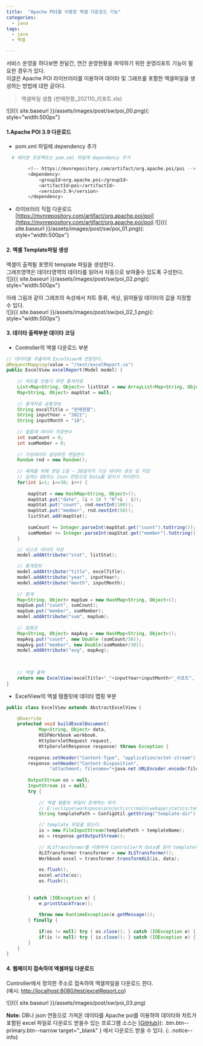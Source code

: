 ```yaml
---
title:  "Apache POI를 이용한 엑셀 다운로드 기능"
categories: 
  - java
tags:
  - java
  - 엑셀

---
```


서비스 운영을 하다보면 한달간, 연간 운영현황을 파악하기 위한 운영리포트 기능이 필요한 경우가 있다.    
이글은 Apache POI 라이브러리를 이용하여 데이타 및 그래프를 포함한 엑셀파일을 생성하는 방법에 대한 글이다.    

> 엑셀파일 샘플 (판매현황_202110_리포트.xls)    

![]({{ site.baseurl }}/assets/images/post/sw/poi_00.png){: style="width:500px"}


#### 1.Apache POI 3.9 다운로드

+ pom.xml 파일에 dependency 추가
```bash
  # 메이븐 프로젝트는 pom.xml 파일에 dependency 추가

		<!-- https://mvnrepository.com/artifact/org.apache.poi/poi -->
		<dependency>
		    <groupId>org.apache.poi</groupId>
		    <artifactId>poi</artifactId>
		    <version>3.9</version>
		</dependency>
```    

+ 라이브러리 직접 다운로드    
[https://mvnrepository.com/artifact/org.apache.poi/poi](https://mvnrepository.com/artifact/org.apache.poi/poi)
![]({{ site.baseurl }}/assets/images/post/sw/poi_01.png){: style="width:500px"}

#### 2. 엑셀 Template파일 생성
엑셀이 출력될 포맷의 template 파일을 생성한다.    
그래프영역은 데이타영역의 데이타를 읽어서 자동으로 보여줄수 있도록 구성한다.    
![]({{ site.baseurl }}/assets/images/post/sw/poi_02.png){: style="width:500px"}

아래 그림과 같이 그래프의 속성에서 차트 종류, 색상, 읽어들일 데이타의 값을 지정할 수 있다.     
![]({{ site.baseurl }}/assets/images/post/sw/poi_02_1.png){: style="width:500px"}

#### 3. 데이타 출력부분 데이타 코딩

+ Controller의 엑셀 다운로드 부분
```java
// 데이터를 추출하여 ExcelView에 전달한다. 
@RequestMapping(value = "/test/excelReport.co") 
public ExcelView excelReport(Model model) { 
	
	// 차트를 만들기 위한 통계자료 
	List<Map<String, Object>> listStat = new ArrayList<Map<String, Object>>();		
	Map<String, Object> mapStat = null; 		
	
	// 통계자료 공통정보
	String excelTitle = "판매현황";
	String inputYear = "2021";
	String inputMonth = "10";
	
	// 월합계 데이타 저장변수
	int sumCount = 0;
	int sumMember = 0;
	
	// 가상데이타 생성위한 랜덤변수
	Random rnd = new Random();
	
	// 예제를 위해 한달 1일 ~ 30일까지 가상 데이타 생성 및 저장
	// 실제는 DB또는 Json 연동으로 Data를 읽어서 처리한다.
	for(int i=1; i<=30; i++) {
		
		mapStat = new HashMap<String, Object>();
		mapStat.put("date", (i < 10 ? "0"+i : i)); 
		mapStat.put("count", rnd.nextInt(100)); 
		mapStat.put("member", rnd.nextInt(50)); 	
		listStat.add(mapStat); 
		
		sumCount += Integer.parseInt(mapStat.get("count").toString());
		sumMember += Integer.parseInt(mapStat.get("member").toString());
	}

	// 리스트 데이터 저장 
	model.addAttribute("stat", listStat); 

	// 통계정보
	model.addAttribute("title", excelTitle); 
	model.addAttribute("year", inputYear); 
	model.addAttribute("month", inputMonth);		
		
	// 합계
	Map<String, Object> mapSum = new HashMap<String, Object>(); 
	mapSum.put("count", sumCount); 
	mapSum.put("member", sumMember); 
	model.addAttribute("sum", mapSum);  
	
	// 일평균
	Map<String, Object> mapAvg = new HashMap<String, Object>(); 
	mapAvg.put("count", new Double (sumCount/30)); 
	mapAvg.put("member", new Double(sumMember/30)); 
	model.addAttribute("avg", mapAvg); 		
	

	
	// 엑셀 출력
	return new ExcelView(excelTitle+"_"+inputYear+inputMonth+"_리포트", "excel_template_test.xls");		
}
```

+ ExcelView의 엑셀 템플릿에 데이타 맵핑 부분   
```java
public class ExcelView extends AbstractExcelView { 

	@Override 
	protected void buildExcelDocument(
			Map<String, Object> data, 
			HSSFWorkbook workbook, 
			HttpServletRequest request, 
			HttpServletResponse response) throws Exception { 
			
		response.setHeader("Content-Type", "application/octet-stream"); 
		response.setHeader("Content-Disposition", 
				"attachment; filename="+java.net.URLEncoder.encode(fileName, "UTF-8")+".xls");
		
		OutputStream os = null; 
		InputStream is = null; 
		try { 
			
			// 엑셀 템플릿 파일이 존재하는 위치  		
			// E:\eclipse\workspace\project\src\main\webapp\statics\template
			String templatePath = ConfigUtil.getString("template-dir");

			// template 파일을 읽는다.
			is = new FileInputStream(templatePath + templateName);
			os = response.getOutputStream();
			
			// XLSTransformer를 이용하여 Controller의 data를 읽어 template파일에 맵핑시킨다.
			XLSTransformer transformer = new XLSTransformer(); 
			Workbook excel = transformer.transformXLS(is, data); 
			
			os.flush();
			excel.write(os); 
			os.flush();
			
			
		} catch (IOException e) { 
			e.printStackTrace(); 
			
			throw new RuntimeException(e.getMessage()); 
		} finally {
			
			if(os != null) try { os.close(); } catch (IOException e) { } 
			if(is != null) try { is.close(); } catch (IOException e) { } 
		} 
	}
}	
```

#### 4. 웹페이지 접속하여 엑셀파일 다운로드
Controller에서 정의한 주소로 접속하여 엑셀파일을 다운로드 한다.    
(예시: [http://localhost:8080/test/excelReport.co](http://localhost:8080/test/excelReport.co))

![]({{ site.baseurl }}/assets/images/post/sw/poi_03.png)


**Note:** DB나 json 연동으로 가져온 데이타를 Apache poi를 이용하여 데이타와 차트가 포함된 excel 파일로 다운로드 받을수 있는 프로그램 소스는 [[GitHub]](https://github.com/onda2me/algorithm/tree/main/src/com/onda2me/algorithm/apache/poi){: .btn.btn--primary.btn--narrow target="_blank" } 에서 다운로드 받을 수 있다.
{: .notice--info}

